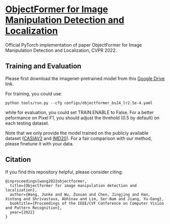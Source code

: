 # [ObjectFormer for Image Manipulation Detection and Localization](https://arxiv.org/abs/2203.14681)

Official PyTorch implementation of paper ObjectFormer for Image Manipulation Detection and Localization, CVPR 2022.

## Training and Evaluation

Please first download the imagenet-pretrained model from this [Google Drive](https://drive.google.com/file/d/1I-H58ldwwvoKD1GX0jdlNJGA9hqgYNKy/view?usp=sharing) link.

For training, you could use:

```
python tools/run.py --cfg configs/objectformer_bs24_lr2.5e-4.yaml
```

while for evaluation, you could set TRAIN.ENABLE to False. For a better peformance on Pixel F1, you should adjust the threhold (0.5 by default) on each testing dataset.

Note that we only provide the model trained on the publicly available dataset ([CASIAV2](https://drive.google.com/file/d/1vd7o7JI-_EukyplskeuSWuham4iCWuTq/view?usp=sharing) and [IMD20](https://drive.google.com/file/d/1C4n2RFa4I4Av-e4rcLEWSieVQUFSZ436/view?usp=sharing)). For a fair comparison with our method, please finetune it with your data.

## Citation
If you find this repository helpful, please consider citing:
```
@inproceedings{wang2022objectformer,
  title={Objectformer for image manipulation detection and localization},
  author={Wang, Junke and Wu, Zuxuan and Chen, Jingjing and Han, Xintong and Shrivastava, Abhinav and Lim, Ser-Nam and Jiang, Yu-Gang},
  booktitle={Proceedings of the IEEE/CVF Conference on Computer Vision and Pattern Recognition},
  year={2022}
}
```
